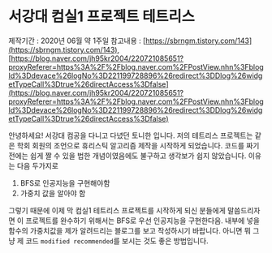 # 서강대 컴실1 프로젝트 테트리스

제작기간 : 2020년 06월 약 1주일
참고내용 : [https://sbrngm.tistory.com/143](https://sbrngm.tistory.com/143), [https://blog.naver.com/jh95kr2004/220721085651?proxyReferer=https%3A%2F%2Fblog.naver.com%2FPostView.nhn%3FblogId%3Ddevace%26logNo%3D221199728896%26redirect%3DDlog%26widgetTypeCall%3Dtrue%26directAccess%3Dfalse](https://blog.naver.com/jh95kr2004/220721085651?proxyReferer=https%3A%2F%2Fblog.naver.com%2FPostView.nhn%3FblogId%3Ddevace%26logNo%3D221199728896%26redirect%3DDlog%26widgetTypeCall%3Dtrue%26directAccess%3Dfalse)

안녕하세요! 서강대 컴공을 다니고 다녔던 토니한 입니다. 저의 테트리스 프로젝트는 같은 학회 회원의 조언으로 휴리스틱 알고리즘 제작을 시작하게 되었습니다.
코드를 짜기전에는 쉽게 짤 수 있을 법한 개념이였음에도 불구하고 생각보가 쉽지 않았습니다. 이유는 다음 두가지로

1. BFS로 인공지능을 구현해야함
2. 가중치 값을 알아야 함

그렇기 때문에 이제 막 컴실1 테트리스 프로젝트를 시작하게 되신 분들에게 말씀드리자면 이 프로젝트를 완수하기 위해서는 BFS로 우선 인공지능을 구현한다음. 내부에 넣을 함수의 가중치값을 제가 알려드리는 블로그를 보고 작성하시기 바랍니다.
아니면 뭐 그냥 제 코드 `modified recommended`를 보시는 것도 좋은 방법입니다.

